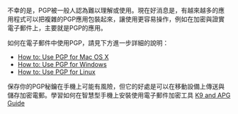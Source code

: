 [Title]: # (使用PGP)
[Order]: # (2)

不幸的是，PGP被一般人認為難以理解或使用。現在好消息是，有越來越多的應用程式可以把複雜的PGP應用包裝起來，讓使用更容易操作，例如在加密與證實電子郵件上，主要就是PGP的應用。

如何在電子郵件中使用PGP，請見下方進一步詳細的說明：

* [How to: Use PGP for Mac OS X](umbrella://lesson/pgp-for-mac-os-x)
* [How to: Use PGP for Windows](umbrella://lesson/pgp-for-windows)
* [How to: Use PGP for Linux](umbrella://lesson/pgp-for-linux)

保存你的PGP秘鑰在手機上可能有風險，但它的好處是可以在移動設備上傳送與儲存加密電郵。學習如何在智慧型手機上安裝使用電子郵件加密工具 [K9 and APG Guide](umbrella://lesson/k9-\u0026-apg)
